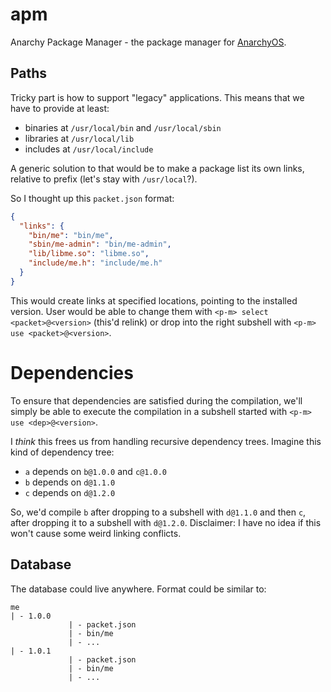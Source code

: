 # apm
Anarchy Package Manager - the package manager for [AnarchyOS](https://github.com/juliangruber/anarchyos).

## Paths
Tricky part is how to support "legacy" applications. This means that we have to provide at least:

 * binaries at `/usr/local/bin` and `/usr/local/sbin`
 * libraries at `/usr/local/lib`
 * includes at `/usr/local/include`

A generic solution to that would be to make a package list its own links, relative to prefix (let's stay with `/usr/local`?).

So I thought up this `packet.json` format:

```json
{
  "links": {
    "bin/me": "bin/me",
    "sbin/me-admin": "bin/me-admin",
    "lib/libme.so": "libme.so",
    "include/me.h": "include/me.h"
  }
}
```

This would create links at specified locations, pointing to the installed version.
User would be able to change them with `<p-m> select <packet>@<version>` (this'd relink) or drop into the right subshell with `<p-m> use <packet>@<version>`.

# Dependencies
To ensure that dependencies are satisfied during the compilation, we'll simply be able to execute the compilation in a subshell started with `<p-m> use <dep>@<version>`.

I *think* this frees us from handling recursive dependency trees. Imagine this kind of dependency tree:

  * `a` depends on `b@1.0.0` and `c@1.0.0`
  * `b` depends on `d@1.1.0`
  * `c` depends on `d@1.2.0`

So, we'd compile `b` after dropping to a subshell with `d@1.1.0` and then `c`, after dropping it to a subshell with `d@1.2.0`. Disclaimer: I have no idea if this won't cause some weird linking conflicts.

## Database
The database could live anywhere. Format could be similar to:

```
me
| - 1.0.0
             | - packet.json
             | - bin/me
             | - ...
| - 1.0.1
             | - packet.json
             | - bin/me
             | - ...
```
